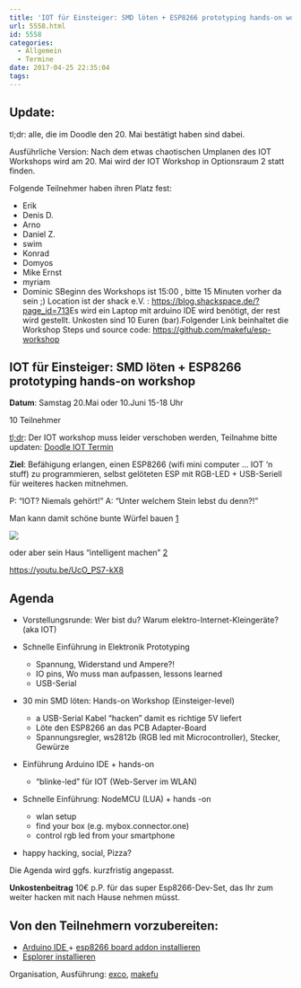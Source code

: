 ```yaml
---
title: 'IOT für Einsteiger: SMD löten + ESP8266 prototyping hands-on workshop'
url: 5558.html
id: 5558
categories:
  - Allgemein
  - Termine
date: 2017-04-25 22:35:04
tags:
---
```


## Update:

tl;dr: alle, die im Doodle den 20\. Mai bestätigt haben sind dabei.

Ausführliche Version:
Nach dem etwas chaotischen Umplanen des IOT Workshops wird am 20\. Mai wird der IOT Workshop in Optionsraum 2 statt finden.

Folgende Teilnehmer haben ihren Platz fest:

*   Erik
*   Denis D.
*   Arno
*   Daniel Z.
*   swim
*   Konrad
*   Domyos
*   Mike Ernst
*   myriam
*   Dominic SBeginn des Workshops ist 15:00 , bitte 15 Minuten vorher da sein ;)
Location ist der shack e.V. : [https://blog.shackspace.de/?page_id=<wbr />713](https://blog.shackspace.de/?page_id=713)Es wird ein Laptop mit arduino IDE wird benötigt, der rest wird gestellt.
Unkosten sind 10 Euren (bar).Folgender Link beinhaltet die Workshop Steps und source code: [https://github.com/makefu/esp-<wbr />workshop](https://github.com/makefu/esp-workshop)

## IOT für Einsteiger: SMD löten + ESP8266 prototyping hands-on workshop

**Datum**: Samstag 20.Mai oder 10.Juni 15-18 Uhr

10 Teilnehmer

[tl;dr](https://pastebin.com/rygKEepU): Der IOT workshop muss leider verschoben werden, Teilnahme bitte updaten: [Doodle IOT Termin](http://doodle.com/poll/uth3r33usb2vq3gk)

**Ziel**: Befähigung erlangen, einen ESP8266 (wifi mini computer ... IOT ‘n stuff) zu programmieren, selbst gelöteten ESP mit RGB-LED + USB-Seriell für weiteres hacken mitnehmen.

P: “IOT? Niemals gehört!”
A: “Unter welchem Stein lebst du denn?!”

Man kann damit schöne bunte Würfel bauen [1](https://hackaday.io/project/7172-rgbcubes-iot-finder)

![](https://blog.shackspace.de/wp-content/uploads/2017/04/9599131459813614894.jpg)

oder aber sein Haus “intelligent machen” [2](https://blog.shackspace.de/?p=5169)

https://youtu.be/UcO_PS7-kX8

## Agenda

*   Vorstellungsrunde: Wer bist du? Warum elektro-Internet-Kleingeräte? (aka IOT)
*   Schnelle Einführung in Elektronik Prototyping

    *   Spannung, Widerstand und Ampere?!
    *   IO pins, Wo muss man aufpassen, lessons learned
    *   USB-Serial

*   30 min SMD löten: Hands-on Workshop (Einsteiger-level)

    *   a USB-Serial Kabel “hacken” damit es richtige 5V liefert
    *   Löte den ESP8266 an das PCB Adapter-Board
    *   Spannungsregler, ws2812b (RGB led mit Microcontroller), Stecker, Gewürze

*   Einführung Arduino IDE + hands-on

    *   “blinke-led” für IOT (Web-Server im WLAN)

*   Schnelle Einführung: NodeMCU (LUA) + hands -on

    *   wlan setup
    *   find your box (e.g. mybox.connector.one)
    *   control rgb led from your smartphone

*   happy hacking, social, Pizza?

Die Agenda wird ggfs. kurzfristig angepasst.

**Unkostenbeitrag** 10€ p.P. für das super Esp8266-Dev-Set, das Ihr zum weiter hacken mit nach Hause nehmen müsst.

## Von den Teilnehmern vorzubereiten:

*   [Arduino IDE ](https://www.arduino.cc/en/main/software)+ [esp8266 board addon installieren](https://github.com/esp8266/Arduino)
*   [Esplorer installieren](https://esp8266.ru/esplorer/)

Organisation, Ausführung: [exco](https://twitter.com/excogitation), [makefu](https://twitter.com/makefoo)